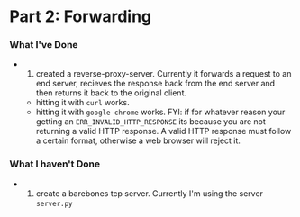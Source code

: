 # Part 2: Forwarding

### What I've Done
- 1. created a reverse-proxy-server. Currently it forwards a request to an end server,
recieves the response back from the end server and then returns it back to the original client.
  - hitting it with `curl` works.
  - hitting it with `google chrome` works. FYI: if for whatever reason your getting an `ERR_INVALID_HTTP_RESPONSE` its because you are not returning
    a valid HTTP response. A valid HTTP response must follow a certain format, otherwise a web browser will reject it.

### What I haven't Done 
- 1. create a barebones tcp server. Currently I'm using the server `server.py`
